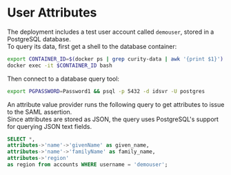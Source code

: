 # User Attributes

The deployment includes a test user account called `demouser`, stored in a PostgreSQL database.\
To query its data, first get a shell to the database container:

```bash
export CONTAINER_ID=$(docker ps | grep curity-data | awk '{print $1}')
docker exec -it $CONTAINER_ID bash
```

Then connect to a database query tool:


```bash
export PGPASSWORD=Password1 && psql -p 5432 -d idsvr -U postgres
```

An attribute value provider runs the following query to get attributes to issue to the SAML assertion.\
Since attributes are stored as JSON, the query uses PostgreSQL's support for querying JSON text fields.

```sql
SELECT *, 
attributes->'name'->'givenName' as given_name,
attributes->'name'->'familyName' as family_name,
attributes->'region'
as region from accounts WHERE username = 'demouser';
```
